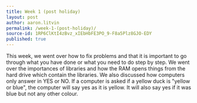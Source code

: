 ```yaml
---
title: Week 1 (post holiday)
layout: post
author: aaron.litvin
permalink: /week-1-(post-holiday)/
source-id: 1RP6ClKtI4zBvz_xIEbHbFE3PO_9-F8a5Plz8GJO-EDY
published: true
---
```

This week, we went over how to fix problems and that it is important to go through what you have done or what you need to do step by step. We went over the importances of libraries and how the RAM opens things from the hard drive which contain the libraries. We also discussed how computers only answer in YES or NO. If a computer is asked if a yellow duck is "yellow or blue", the computer will say yes as it is yellow. It will also say yes if it was blue but not any other colour.

